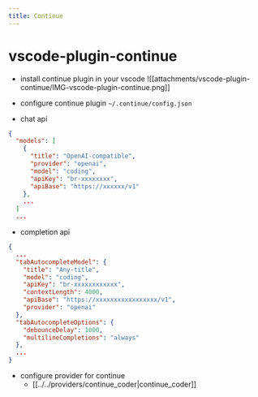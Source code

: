 ```yaml
---
title: Continue
---
```


# vscode-plugin-continue

- install continue plugin in your vscode
![[attachments/vscode-plugin-continue/IMG-vscode-plugin-continue.png]]

- configure continue plugin `~/.continue/config.json`
- chat api
```json
{
  "models": [
    {
      "title": "OpenAI-compatible",
      "provider": "openai",
      "model": "coding",
      "apiKey": "br-xxxxxxxx",
      "apiBase": "https://xxxxxx/v1"
    },
    ...
  ]
  ...
```
- completion api
```json
{
  ...
  "tabAutocompleteModel": {
    "title": "Any-title",
    "model": "coding",
    "apiKey": "br-xxxxxxxxxxxx",
    "contextLength": 4000,
    "apiBase": "https://xxxxxxxxxxxxxxxxx/v1",
    "provider": "openai"
  },
  "tabAutocompleteOptions": {
    "debounceDelay": 1000,
    "multilineCompletions": "always"
  },
  ...
}
```

- configure provider for continue
    - [[../../providers/continue_coder|continue_coder]]

